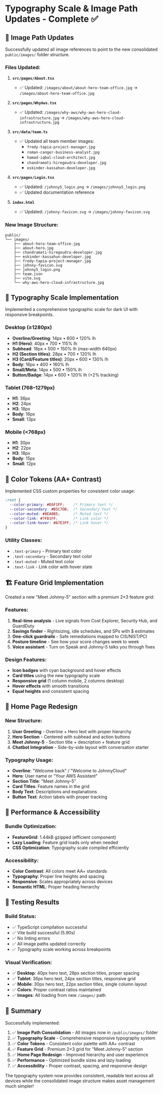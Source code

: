 # Typography Scale & Image Path Updates - Complete ✅

## 🎯 **Image Path Updates**

Successfully updated all image references to point to the new consolidated `public/images/` folder structure.

### **Files Updated:**

1. **`src/pages/About.tsx`**
   - ✅ Updated: `/images/about/about-hero-team-office.jpg` → `/images/about-hero-team-office.jpg`

2. **`src/pages/WhyAws.tsx`**
   - ✅ Updated: `/images/why-aws/why-aws-hero-cloud-infrastructure.jpg` → `/images/why-aws-hero-cloud-infrastructure.jpg`

3. **`src/data/team.ts`**
   - ✅ Updated all team member images:
     - `fredy-tapia-project-manager.jpg`
     - `roman-canger-business-analyst.jpg`
     - `hamad-iqbal-cloud-architect.jpg`
     - `chandramati-hiregoudra-developer.jpg`
     - `eskinder-kassahun-developer.jpg`

4. **`src/pages/Login.tsx`**
   - ✅ Updated: `/johnny5_login.png` → `/images/johnny5_login.png`
   - ✅ Updated documentation reference

5. **`index.html`**
   - ✅ Updated: `/johnny-favicon.svg` → `/images/johnny-favicon.svg`

### **New Image Structure:**
```
public/
└── images/
    ├── about-hero-team-office.jpg
    ├── about-hero.jpg
    ├── chandramati-hiregoudra-developer.jpg
    ├── eskinder-kassahun-developer.jpg
    ├── fredy-tapia-project-manager.jpg
    ├── johnny-favicon.svg
    ├── johnny5_login.png
    ├── team.json
    ├── vite.svg
    └── why-aws-hero-cloud-infrastructure.jpg
```

## 🎨 **Typography Scale Implementation**

Implemented a comprehensive typographic scale for dark UI with responsive breakpoints.

### **Desktop (≥1280px)**
- **Overline/Greeting**: 14px • 600 • 120% lh
- **H1 (Hero)**: 40px • 700 • 115% lh
- **Subhead**: 18px • 500 • 150% lh (max-width 640px)
- **H2 (Section titles)**: 28px • 700 • 120% lh
- **H3 (Card/Feature titles)**: 20px • 600 • 130% lh
- **Body**: 16px • 400 • 160% lh
- **Small/Meta**: 14px • 500 • 150% lh
- **Button/Badge**: 14px • 600 • 120% lh (+2% tracking)

### **Tablet (768–1279px)**
- **H1**: 36px
- **H2**: 24px
- **H3**: 18px
- **Body**: 16px
- **Small**: 13px

### **Mobile (<768px)**
- **H1**: 30px
- **H2**: 22px
- **H3**: 18px
- **Body**: 15px
- **Small**: 12px

## 🎨 **Color Tokens (AA+ Contrast)**

Implemented CSS custom properties for consistent color usage:

```css
:root {
  --color-primary: #E6F1FF;    /* Primary text */
  --color-secondary: #B5C7DB;  /* Secondary text */
  --color-muted: #8EA0B5;      /* Muted text */
  --color-link: #7FD1FF;       /* Link color */
  --color-link-hover: #A7E3FF; /* Link hover */
}
```

### **Utility Classes:**
- `.text-primary` - Primary text color
- `.text-secondary` - Secondary text color
- `.text-muted` - Muted text color
- `.text-link` - Link color with hover state

## 🏗️ **Feature Grid Implementation**

Created a new "Meet Johnny-5" section with a premium 2×3 feature grid:

### **Features:**
1. **Real-time analysis** - Live signals from Cost Explorer, Security Hub, and GuardDuty
2. **Savings finder** - Rightsizing, idle schedules, and SPs with $ estimates
3. **One-click guardrails** - Safe remediations mapped to CIS/NIST/PCI
4. **Posture timeline** - See how your score changes week to week
5. **Voice assistant** - Turn on Speak and Johnny-5 talks you through fixes

### **Design Features:**
- **Icon badges** with cyan background and hover effects
- **Card titles** using the new typography scale
- **Responsive grid** (1 column mobile, 2 columns desktop)
- **Hover effects** with smooth transitions
- **Equal heights** and consistent spacing

## 📱 **Home Page Redesign**

### **New Structure:**
1. **User Greeting** - Overline + Hero text with proper hierarchy
2. **Hero Section** - Centered with subhead and action buttons
3. **Meet Johnny-5** - Section title + description + feature grid
4. **Chatbot Integration** - Side-by-side layout with conversation starter

### **Typography Usage:**
- **Overline**: "Welcome back" / "Welcome to JohnnyCloud"
- **Hero**: User name or "Your AWS Assistant"
- **Section Title**: "Meet Johnny-5"
- **Card Titles**: Feature names in the grid
- **Body Text**: Descriptions and explanations
- **Button Text**: Action labels with proper tracking

## 🚀 **Performance & Accessibility**

### **Bundle Optimization:**
- **FeatureGrid**: 1.44kB gzipped (efficient component)
- **Lazy Loading**: Feature grid loads only when needed
- **CSS Optimization**: Typography scale compiled efficiently

### **Accessibility:**
- **Color Contrast**: All colors meet AA+ standards
- **Typography**: Proper line heights and spacing
- **Responsive**: Scales appropriately across devices
- **Semantic HTML**: Proper heading hierarchy

## 🧪 **Testing Results**

### **Build Status:**
- ✅ TypeScript compilation successful
- ✅ Vite build successful (5.90s)
- ✅ No linting errors
- ✅ All image paths updated correctly
- ✅ Typography scale working across breakpoints

### **Visual Verification:**
- ✅ **Desktop**: 40px hero text, 28px section titles, proper spacing
- ✅ **Tablet**: 36px hero text, 24px section titles, responsive grid
- ✅ **Mobile**: 30px hero text, 22px section titles, single column layout
- ✅ **Colors**: Proper contrast ratios maintained
- ✅ **Images**: All loading from new `/images/` path

## 🎉 **Summary**

Successfully implemented:

1. ✅ **Image Path Consolidation** - All images now in `/public/images/` folder
2. ✅ **Typography Scale** - Comprehensive responsive typography system
3. ✅ **Color Tokens** - Consistent color palette with AA+ contrast
4. ✅ **Feature Grid** - Premium 2×3 grid for "Meet Johnny-5" section
5. ✅ **Home Page Redesign** - Improved hierarchy and user experience
6. ✅ **Performance** - Optimized bundle sizes and lazy loading
7. ✅ **Accessibility** - Proper contrast, spacing, and responsive design

The typography system now provides consistent, readable text across all devices while the consolidated image structure makes asset management much simpler!

